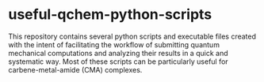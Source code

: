# useful-qchem-python-scripts
This repository contains several python scripts and executable files created with the intent of facilitating the workflow of submitting quantum mechanical computations and analyzing their results in a quick and systematic way. Most of these scripts can be particularly useful for carbene-metal-amide (CMA) complexes.

